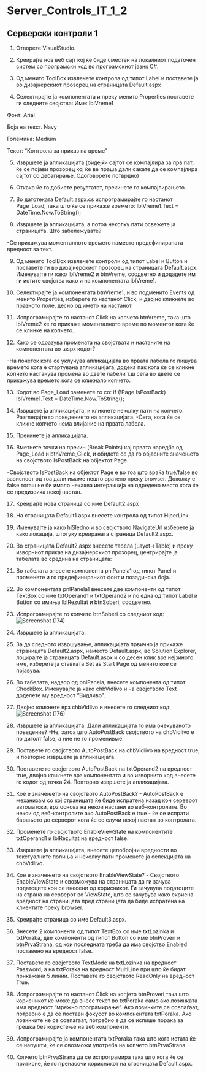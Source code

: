 # Server_Controls_IT_1_2

## Серверски контроли 1
1. Отворете VisualStudio.    

2. Креирајте нов веб сајт кој ќе биде сместен на локалниот податочен систем со програмски код во програмскиот јазик C#.    

3. Од менито ToolBox извлечете контрола од типот Label и  поставете ја во дизајнерскиот прозорец на страницата Default.aspx    

4. Селектирајте ја компонентата и преку менито Properties поставете ги следните својства:      Име: lblVreme1  

Фонт: Arial  

Боја на текст. Navy   

Големина: Medium  

Текст: “Kонтрола за приказ на време”  
  
5. Извршете ја апликацијата (бидејќи сајтот се компајлира за прв пат, ќе се појави прозорец кој ќе ве праша дали сакате да се компајлира сајтот со дебагирање. Одоговорете потврдно)    

6. Откако ќе го добиете резултатот, прекинете го компајлирањето.    

7. Во датотеката Default.aspx.cs испрограмирајте го настанот Page_Load, така што ќе се прикаже времето:   lblVreme1.Text = DateTime.Now.ToString();  
  
8. Извршете ја апликацијата, а потоа неколку пати освежете ја страницата. Што забележувате? 
 
-Се прикажува моменталното времето наместо предефинираната вредност за тект. 
 
9. Од менито ToolBox извлечете контроли од типот Label и Button и  поставете ги во дизајнерскиот прозорец на страницата Default.aspx. Именувајте ги како lblVreme2 и btnVreme, соодветно и додадете им ги истите својства како и на компонентата lblVreme1.

10. Селектирајте ја компонентата btnVreme1, и во подменито Events од менито Properties, изберете го настанот Click, и двојно кликнете во празното поле, десно од името на настанот.    

11. Испрограмирајте го настанот Click на копчето btnVreme, така што lblVreme2 ќе го прикаже моменталното време во моментот кога ќе се клинке на копчето.    

12. Како се одразува промената на својствата и настаните на компонентата во .aspx кодот?  
 
-На почеток кога се уклучува апликацијата во првата лабела го пишува времето кога е стартувана апликацијата, додека пак кога ќе се кликне копчето настанува промена во двете лабели т.ш сега во двете се прикажува времето кога се кликнало копчето.  
  
13. Кодот во  Page_Load заменете го со:   if (!Page.IsPostBack)  
                lblVreme1.Text = DateTime.Now.ToString();   
  
14. Извршете ја апликацијата, и кликнете неколку пати на копчето. Разгледајте го поведението на апликацијата.   -Сега, кога ќе се кликне копчето нема влијание на првата лабела.   

15. Прекинете ја апликацијата.    

16. Вметнете точки на прекин (Break Points) кај првата наредба од Page_Load и btnVreme_Click, и обидете се да го објасните значењето на својството IsPostBack на објектот Page.  
 
-Својството IsPostBack на објектот Page е во тоа што враќа true/false во зависност од тоа дали имаме нешто вратено преку browser. Доколку е false тогаш не би имало некаква интеракција на одредено место кога ќе се предизвика некој настан. 
  
17. Kреирајте нова страница со име Default2.aspx    

18. На страницата Default1.aspx внесете контрола од типот HiperLink.    

19. Именувајте ја како hlSledno и во својството NavigateUrl изберете ја како локација, штотуку креираната страница Default2.aspx. 

20. Во страницата Default2.aspx внесете табела (Layot->Table) и преку изворниот приказ на дизајнерскиот прозорец, центрирајте ја табелата во средина на страницата:  <table align=center>  
  
21. Во табелата внесете компонента pnlPanela1 од типот Panel и променете и го предефинираниот фонт и позадинска боја.    

22. Во компонентата pnlPanela1 внесете две компоненти од типот ТеxtBox со име txtOperand1 и txtOperand2 и по една од типот Label и Button со имиња lblRezultat и btnSoberi, соодветно.    

23. Испрограмирајте го копчето btnSoberi  со следниот код:<br />
![Screenshot (174)](https://user-images.githubusercontent.com/48455819/82345351-752ad500-99f5-11ea-86ee-890ebc655a7a.png)<br/>

24. Извршете ја апликацијата.

25. За да следното извршување, апликацијата првично ја прикаже страницата Default2.aspx, наместо Default.aspx, во Solution Explorer, лоцирајте ја страницата Default.aspx и со десен клик врз нејзиното име, изберете ја ставката Set as Start Page од менито кое се појавува.    

26. Во табелата, надвор од pnlPanela, внесете компонента од типот CheckBox. Именувајте ја како chbVidlivo и на својството Text доделете му вредност “Видливо”.    

27. Двојно кликнете врз chbVidlivo и внесете го следниот код:<br /> 
![Screenshot (176)](https://user-images.githubusercontent.com/48455819/82345535-ab685480-99f5-11ea-835c-0f9b8f01a935.png)<br />  

28. Извршете ја апликацијата. Дали апликацијата го има очекуваното поведение?  -Не, затоа што AutoPostBack својството на chbVidlivo е по диголт false, а ние не го променивме. 

29. Поставете го својството AutoPostBack на chbVidlivo на вредност true, и повторно извршете ја апликацијата.    

30. Поставете го својството AutoPostBack на txtOperand2 на вредност true, двојно кликнете врз компонентата и во изворнито код внесете го кодот од точка 24. Повторно извршете ја апликацијата.    

31. Кое е значењето на својството AutoPostBack?  - AutoPostBack е механизам со кој страницата ќе биде испратена назад кон серверот автоматски, врз основа на некои настани во веб-контролите. Во некои од веб-контролите ако AutoPostBack е true - ќе се испрати барањето до серверот кога ќе се случи некој настан во контролата. 
 
32. Променете го својството EnableViewState  на компонентите txtOperand1 и lblRezultat на вредност false.    

33. Извршете ја апликацијата, внесете целобројни вредности во текстуалните полиња и неколку пати променете ја селекцијата на chbVidlivo.    
34. Кое е значењето на својството EnableViewState?  - Својството EnableViewState и овозможува на страницата да ги зачува податоците кои се внесени од корисникот. Ги зачувува податоците на страна на серверот во ViewState, што се зачувува како скриена вредност на страницата пред страницата да биде испратена на клиентите преку browser.     

35. Креирајте страница со име Default3.aspx.    

36. Внесете 2 компоненти од типот TextBox со име txtLozinka и txtPoraka, две компоненти од типот Button со име btnProveri и btnPrvaStrana, од кои последната треба да има својство Enabled поставено на вредност false.    

37. Поставете го својството TextMode на txtLozinka на вредност Password, а на txtPoraka на вредност MultiLine при што ќе бидат прикажани 5 линии. Поставете го својството ReadOnly на вредност True.    

38. Испрограмирајте го настанот Click на копјето btnProveri така што корисникот ќе може да внесе текст во txtPoraka само ако лозинката има вредност “мрежно програмирање”. Ако лозинките се совпаѓаат, потребно е да се постави фокусот во компонентата txtPoraka. Ако лозинките не се совпаѓаат, потребно е да се испише порака за грешка без користење на веб компоненти.  
  
39. Испрограмирајте ја компонентата txtPoraka така што кога  истата ќе се напушти, ќе се овозможи употреба на копчето btnPrvaStrana.    

40. Копчето btnPrvaStrana да се испрограмира така што кога ќе се притисне, ќе го пренасочи корисникот на страницата Default.aspx. 
